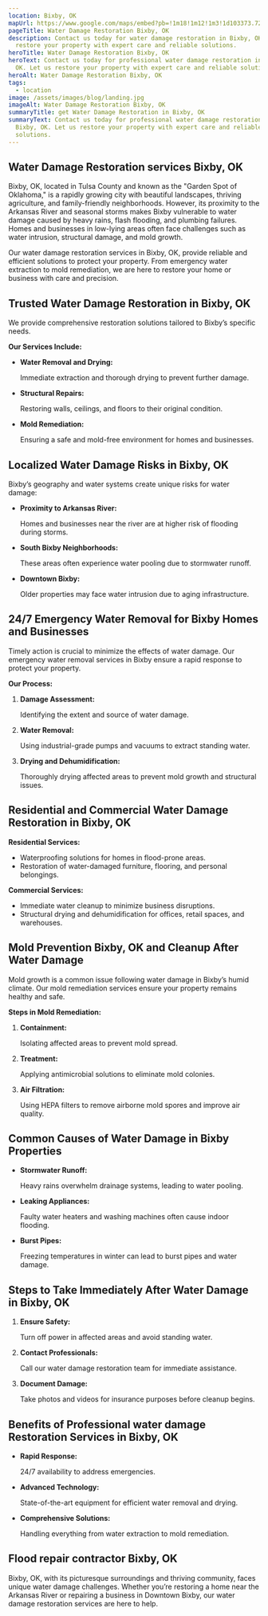 ```yaml
---
location: Bixby, OK
mapUrl: https://www.google.com/maps/embed?pb=!1m18!1m12!1m3!1d103373.72517555066!2d-95.94454925614436!3d35.936476276250595!2m3!1f0!2f0!3f0!3m2!1i1024!2i768!4f13.1!3m3!1m2!1s0x87b684d2eb905fa3%3A0xa33a0ca42b82d7d5!2sBixby%2C%20OK!5e0!3m2!1sen!2sus!4v1735858186396!5m2!1sen!2sus
pageTitle: Water Damage Restoration Bixby, OK
description: Contact us today for water damage restoration in Bixby, OK. Let us
  restore your property with expert care and reliable solutions.
heroTitle: Water Damage Restoration Bixby, OK
heroText: Contact us today for professional water damage restoration in Bixby,
  OK. Let us restore your property with expert care and reliable solutions.
heroAlt: Water Damage Restoration Bixby, OK
tags:
  - location
image: /assets/images/blog/landing.jpg
imageAlt: Water Damage Restoration Bixby, OK
summaryTitle: get Water Damage Restoration in Bixby, OK
summaryText: Contact us today for professional water damage restoration in
  Bixby, OK. Let us restore your property with expert care and reliable
  solutions.
---
```

## **Water Damage Restoration services Bixby, OK**

Bixby, OK, located in Tulsa County and known as the "Garden Spot of Oklahoma," is a rapidly growing city with beautiful landscapes, thriving agriculture, and family-friendly neighborhoods. However, its proximity to the Arkansas River and seasonal storms makes Bixby vulnerable to water damage caused by heavy rains, flash flooding, and plumbing failures. Homes and businesses in low-lying areas often face challenges such as water intrusion, structural damage, and mold growth.

Our water damage restoration services in Bixby, OK, provide reliable and efficient solutions to protect your property. From emergency water extraction to mold remediation, we are here to restore your home or business with care and precision.

## **Trusted Water Damage Restoration in Bixby, OK**

We provide comprehensive restoration solutions tailored to Bixby’s specific needs.

**Our Services Include:**

* **Water Removal and Drying:**

   Immediate extraction and thorough drying to prevent further damage.
* **Structural Repairs:**

   Restoring walls, ceilings, and floors to their original condition.
* **Mold Remediation:**

   Ensuring a safe and mold-free environment for homes and businesses.

## **Localized Water Damage Risks in Bixby, OK**

Bixby’s geography and water systems create unique risks for water damage:

* **Proximity to Arkansas River:**

   Homes and businesses near the river are at higher risk of flooding during storms.
* **South Bixby Neighborhoods:**

   These areas often experience water pooling due to stormwater runoff.
* **Downtown Bixby:**

   Older properties may face water intrusion due to aging infrastructure.

## **24/7 Emergency Water Removal for Bixby Homes and Businesses**

Timely action is crucial to minimize the effects of water damage. Our emergency water removal services in Bixby ensure a rapid response to protect your property.

**Our Process:**

1. **Damage Assessment:**

    Identifying the extent and source of water damage.
2. **Water Removal:**

    Using industrial-grade pumps and vacuums to extract standing water.
3. **Drying and Dehumidification:**

    Thoroughly drying affected areas to prevent mold growth and structural issues.

## **Residential and Commercial Water Damage Restoration in Bixby, OK**

**Residential Services:**

* Waterproofing solutions for homes in flood-prone areas.
* Restoration of water-damaged furniture, flooring, and personal belongings.

**Commercial Services:**

* Immediate water cleanup to minimize business disruptions.
* Structural drying and dehumidification for offices, retail spaces, and warehouses.

## **Mold Prevention Bixby, OK and Cleanup After Water Damage**

Mold growth is a common issue following water damage in Bixby’s humid climate. Our mold remediation services ensure your property remains healthy and safe.

**Steps in Mold Remediation:**

1. **Containment:**

    Isolating affected areas to prevent mold spread.
2. **Treatment:**

    Applying antimicrobial solutions to eliminate mold colonies.
3. **Air Filtration:**

    Using HEPA filters to remove airborne mold spores and improve air quality.

## **Common Causes of Water Damage in Bixby Properties**

* **Stormwater Runoff:**

   Heavy rains overwhelm drainage systems, leading to water pooling.
* **Leaking Appliances:**

   Faulty water heaters and washing machines often cause indoor flooding.
* **Burst Pipes:**

   Freezing temperatures in winter can lead to burst pipes and water damage.

## **Steps to Take Immediately After Water Damage in Bixby, OK**

1. **Ensure Safety:**

    Turn off power in affected areas and avoid standing water.
2. **Contact Professionals:**

    Call our water damage restoration team for immediate assistance.
3. **Document Damage:**

    Take photos and videos for insurance purposes before cleanup begins.

## **Benefits of Professional water damage Restoration Services in Bixby, OK**

* **Rapid Response:**

   24/7 availability to address emergencies.
* **Advanced Technology:**

   State-of-the-art equipment for efficient water removal and drying.
* **Comprehensive Solutions:**

   Handling everything from water extraction to mold remediation.

## **Flood repair contractor Bixby, OK**

Bixby, OK, with its picturesque surroundings and thriving community, faces unique water damage challenges. Whether you’re restoring a home near the Arkansas River or repairing a business in Downtown Bixby, our water damage restoration services are here to help.

